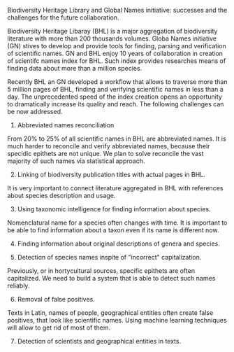 Biodiversity Heritage Library and Global Names initiative: successes and the challenges for the future collaboration.

Biodiversity Heritage Libaray (BHL) is a major aggregation of biodiversity
literature with more than 200 thousands volumes. Globa Names initiative (GN)
stives to develop and provide tools for finding, parsing and verification of
scientific names. GN and BHL enjoy 10 years of collaboration in creation of
scientifc names index for BHL. Such index provides researches means of finding
data about more than a million species.

Recently BHL an GN developed a workflow that allows to traverse more than 5
million pages of BHL, finding and verifying scientific names in less than a
day. The unprecedented speed of the index creation opens an opportunity to
dramatically increase its quality and reach. The following challenges can be
now addressed.

1. Abbreviated names reconciliation

From 20% to 25% of all scientific names in BHL are abbreviated names. It is
much harder to reconcile and verify abbreviated names, because their specidic
epithets are not unique. We plan to solve reconcile the vast majority of such
names via statistical approach.

2. Linking of biodiversity publication titles with actual pages in BHL.

It is very important to connect literature aggregated in BHL with references
about species description and usage.

3. Using taxonomic intelligence for finding information about species.

Nomenclatural name for a species often changes with time. It is important to
be able to find information about a taxon even if its name is different now.

4. Finding information about original descriptions of genera and species.

5. Detection of species names inspite of "incorrect" capitalization.

Previously, or in hortycultural sources, specific epithets are often
capitalized. We need to build a system that is able to detect such names
reliably.

6. Removal of false positives.

Texts in Latin, names of people, geographical entities often create false
positives, that look like scientific names. Using machine learning techniques
will allow to get rid of most of them.

7. Detection of scientists and geographical entities in texts.
